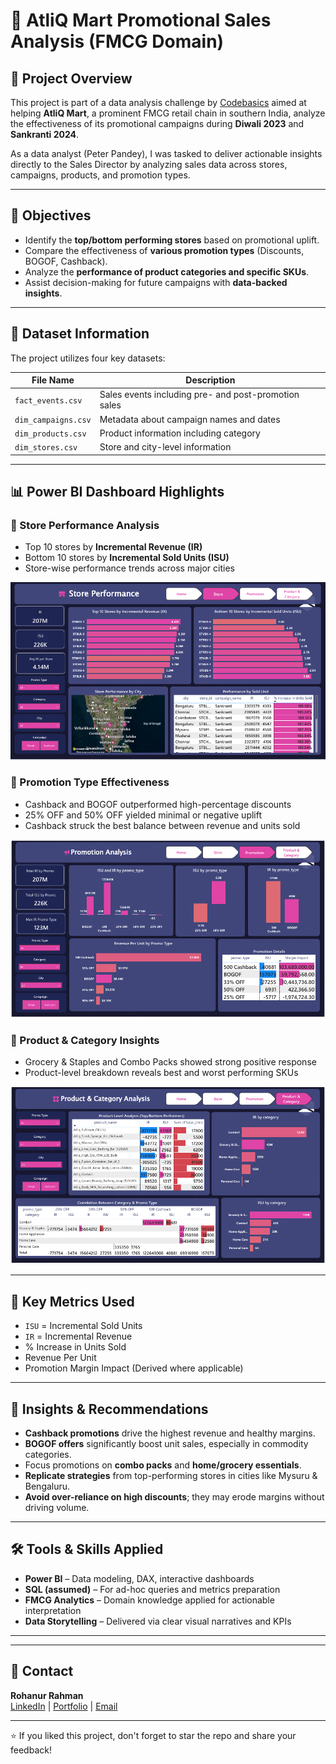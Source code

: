 # 🛒 AtliQ Mart Promotional Sales Analysis (FMCG Domain)


## 📘 Project Overview

This project is part of a data analysis challenge by [Codebasics](https://www.codebasics.io/) aimed at helping **AtliQ Mart**, a prominent FMCG retail chain in southern India, analyze the effectiveness of its promotional campaigns during **Diwali 2023** and **Sankranti 2024**.

As a data analyst (Peter Pandey), I was tasked to deliver actionable insights directly to the Sales Director by analyzing sales data across stores, campaigns, products, and promotion types.

---

## 🎯 Objectives

- Identify the **top/bottom performing stores** based on promotional uplift.
- Compare the effectiveness of **various promotion types** (Discounts, BOGOF, Cashback).
- Analyze the **performance of product categories and specific SKUs**.
- Assist decision-making for future campaigns with **data-backed insights**.

---

## 🧾 Dataset Information

The project utilizes four key datasets:

| File Name        | Description |
|------------------|-------------|
| `fact_events.csv`   | Sales events including pre- and post-promotion sales |
| `dim_campaigns.csv` | Metadata about campaign names and dates |
| `dim_products.csv`  | Product information including category |
| `dim_stores.csv`    | Store and city-level information |

---

## 📊 Power BI Dashboard Highlights

### 🔹 Store Performance Analysis
- Top 10 stores by **Incremental Revenue (IR)**
- Bottom 10 stores by **Incremental Sold Units (ISU)**
- Store-wise performance trends across major cities

![Dashboard - Store Analysis](https://github.com/ontu001/AtliQ-Mart-promotional-sales-analysis/blob/main/asset/1.PNG)

### 🔹 Promotion Type Effectiveness
- Cashback and BOGOF outperformed high-percentage discounts
- 25% OFF and 50% OFF yielded minimal or negative uplift
- Cashback struck the best balance between revenue and units sold

![Dashboard - Promotion Analysis](https://github.com/ontu001/AtliQ-Mart-promotional-sales-analysis/blob/main/asset/2.PNG)

### 🔹 Product & Category Insights
- Grocery & Staples and Combo Packs showed strong positive response
- Product-level breakdown reveals best and worst performing SKUs

![Dashboard - Product & Promo Insights](https://github.com/ontu001/AtliQ-Mart-promotional-sales-analysis/blob/main/asset/3.PNG)

---

## 📌 Key Metrics Used

- `ISU` = Incremental Sold Units  
- `IR` = Incremental Revenue  
- % Increase in Units Sold  
- Revenue Per Unit  
- Promotion Margin Impact (Derived where applicable)

---

## 🧠 Insights & Recommendations

- **Cashback promotions** drive the highest revenue and healthy margins.
- **BOGOF offers** significantly boost unit sales, especially in commodity categories.
- Focus promotions on **combo packs** and **home/grocery essentials**.
- **Replicate strategies** from top-performing stores in cities like Mysuru & Bengaluru.
- **Avoid over-reliance on high discounts**; they may erode margins without driving volume.

---

## 🛠 Tools & Skills Applied

- **Power BI** – Data modeling, DAX, interactive dashboards  
- **SQL (assumed)** – For ad-hoc queries and metrics preparation  
- **FMCG Analytics** – Domain knowledge applied for actionable interpretation  
- **Data Storytelling** – Delivered via clear visual narratives and KPIs

---


---

## 👋 Contact

**Rohanur Rahman**  
[LinkedIn](https://www.linkedin.com/in/ontu001/) | [Portfolio](https://ontu001.github.io/) | [Email](mailto:ontu001@gmail.com)

---

⭐ If you liked this project, don't forget to star the repo and share your feedback!



